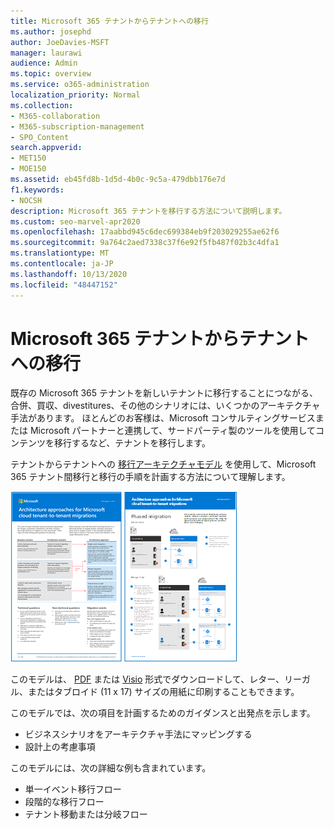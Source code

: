 ```yaml
---
title: Microsoft 365 テナントからテナントへの移行
ms.author: josephd
author: JoeDavies-MSFT
manager: laurawi
audience: Admin
ms.topic: overview
ms.service: o365-administration
localization_priority: Normal
ms.collection:
- M365-collaboration
- M365-subscription-management
- SPO_Content
search.appverid:
- MET150
- MOE150
ms.assetid: eb45fd8b-1d5d-4b0c-9c5a-479dbb176e7d
f1.keywords:
- NOCSH
description: Microsoft 365 テナントを移行する方法について説明します。
ms.custom: seo-marvel-apr2020
ms.openlocfilehash: 17aabbd945c6dec699384eb9f203029255ae62f6
ms.sourcegitcommit: 9a764c2aed7338c37f6e92f5fb487f02b3c4dfa1
ms.translationtype: MT
ms.contentlocale: ja-JP
ms.lasthandoff: 10/13/2020
ms.locfileid: "48447152"
---
```

# <a name="microsoft-365-tenant-to-tenant-migrations"></a>Microsoft 365 テナントからテナントへの移行

既存の Microsoft 365 テナントを新しいテナントに移行することにつながる、合併、買収、divestitures、その他のシナリオには、いくつかのアーキテクチャ手法があります。 ほとんどのお客様は、Microsoft コンサルティングサービスまたは Microsoft パートナーと連携して、サードパーティ製のツールを使用してコンテンツを移行するなど、テナントを移行します。 

テナントからテナントへの [移行アーキテクチャモデル](../downloads/Microsoft-365-tenant-to-tenant-migration.pdf) を使用して、Microsoft 365 テナント間移行と移行の手順を計画する方法について理解します。

[![テナント間移行モデル](../media/solutions-architecture-center/msft-tenant-to-tenant-migration-thumb.png)](../downloads/Microsoft-365-tenant-to-tenant-migration.pdf) 

このモデルは、 [PDF](https://github.com/MicrosoftDocs/microsoft-365-docs/raw/public/microsoft-365/downloads/Microsoft-365-tenant-to-tenant-migration.pdf) または [Visio](https://github.com/MicrosoftDocs/microsoft-365-docs/raw/public/microsoft-365/downloads/Microsoft-365-tenant-to-tenant-migration.vsdx) 形式でダウンロードして、レター、リーガル、またはタブロイド (11 x 17) サイズの用紙に印刷することもできます。

このモデルでは、次の項目を計画するためのガイダンスと出発点を示します。

- ビジネスシナリオをアーキテクチャ手法にマッピングする
- 設計上の考慮事項

このモデルには、次の詳細な例も含まれています。

- 単一イベント移行フロー
- 段階的な移行フロー
- テナント移動または分岐フロー
